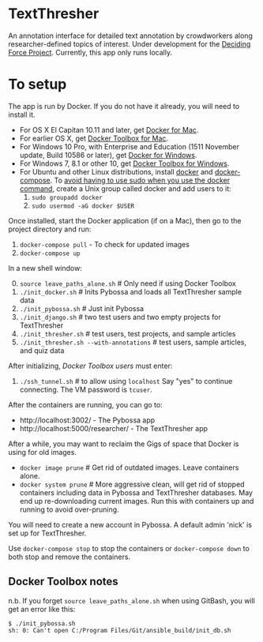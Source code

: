 # TextThresher

An annotation interface for detailed text annotation by crowdworkers along researcher-defined topics of interest. Under development for the
[Deciding Force Project](http://www.decidingforce.org/). Currently, this app only runs locally.

# To setup

The app is run by Docker. If you do not have it already, you will need to install it.
* For OS X El Capitan 10.11 and later, get [Docker for Mac](https://docs.docker.com/docker-for-mac/).
* For earlier OS X, get [Docker Toolbox for Mac](https://docs.docker.com/toolbox/toolbox_install_mac/).
* For Windows 10 Pro, with Enterprise and Education (1511 November update, Build 10586 or later), get [Docker for Windows](https://docs.docker.com/docker-for-windows/).
* For Windows 7, 8.1 or other 10, get [Docker Toolbox for Windows](https://docs.docker.com/toolbox/toolbox_install_windows/).
* For Ubuntu and other Linux distributions, install
[docker](https://docs.docker.com/engine/installation/linux/ubuntulinux/) and
[docker-compose](https://docs.docker.com/compose/install/).
  To [avoid having to use sudo when you use the docker command](https://docs.docker.com/engine/installation/linux/ubuntulinux/#/create-a-docker-group),
create a Unix group called docker and add users to it:
  1. `sudo groupadd docker`
  2. `sudo usermod -aG docker $USER`

Once installed, start the Docker application (if on a Mac), then go to the project directory and run:

  1. `docker-compose pull` - To check for updated images
  2. `docker-compose up`

In a new shell window:


  0. `source leave_paths_alone.sh` # Only need if using Docker Toolbox
  1. `./init_docker.sh` # Inits Pybossa and loads all TextThresher sample data
  2. `./init_pybossa.sh` # Just init Pybossa
  3. `./init_django.sh` # two test users and two empty projects for TextThresher
  4. `./init_thresher.sh` # test users, test projects, and sample articles
  5. `./init_thresher.sh --with-annotations` # test users, sample articles, and quiz data

After initializing, *Docker Toolbox users* must enter:

  1. `./ssh_tunnel.sh` # to allow using `localhost`
      Say "yes" to continue connecting. The VM password is `tcuser`.

After the containers are running, you can go to:

  * http://localhost:3002/ - The Pybossa app
  * http://localhost:5000/researcher/ - The TextThresher app

After a while, you may want to reclaim the Gigs of space that Docker is using for old images.

  * `docker image prune` # Get rid of outdated images. Leave containers alone.
  * `docker system prune` # More aggressive clean, will get rid of stopped containers including data in Pybossa and TextThresher databases. May end up re-downloading current images. Run this with containers up and running to avoid over-pruning.

You will need to create a new account in Pybossa. A default admin 'nick' is set up for TextThresher.

Use `docker-compose stop` to stop the containers or `docker-compose down` to both stop and remove the containers.

## Docker Toolbox notes

n.b. If you forget `source leave_paths_alone.sh` when using GitBash, you will get an error like this:
```
$ ./init_pybossa.sh
sh: 0: Can't open C:/Program Files/Git/ansible_build/init_db.sh
```
